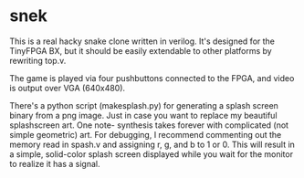# snek
This is a real hacky snake clone written in verilog. It's designed for the TinyFPGA BX, but it should be easily extendable to other platforms by rewriting top.v.

The game is played via four pushbuttons connected to the FPGA, and video is output over VGA (640x480).

There's a python script (makesplash.py) for generating a splash screen binary from a png image. Just in case you want to replace my beautiful splashscreen art. One note- synthesis takes forever with complicated (not simple geometric) art. For debugging, I recommend commenting out the memory read in spash.v and assigning r, g, and b to 1 or 0. This will result in a simple, solid-color splash screen displayed while you wait for the monitor to realize it has a signal.